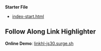 **Starter File**
* [index-start.html](https://github.com/wesbos/JavaScript30/blob/master/22%20-%20Follow%20Along%20Link%20Highlighter/index-START.html)

## Follow Along Link Highlighter
        
**Online Demo**: [linkhl-js30.surge.sh](https://linkhl-js30.surge.sh)
